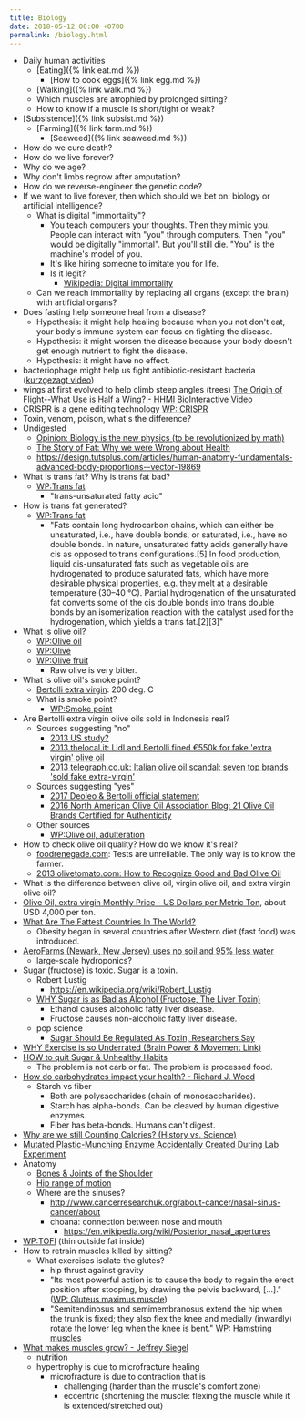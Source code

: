 ```yaml
---
title: Biology
date: 2018-05-12 00:00 +0700
permalink: /biology.html
---
```


- Daily human activities
    - [Eating]({% link eat.md %})
        - [How to cook eggs]({% link egg.md %})
    - [Walking]({% link walk.md %})
    - Which muscles are atrophied by prolonged sitting?
    - How to know if a muscle is short/tight or weak?
- [Subsistence]({% link subsist.md %})
    - [Farming]({% link farm.md %})
        - [Seaweed]({% link seaweed.md %})
- How do we cure death?
- How do we live forever?
- Why do we age?
- Why don't limbs regrow after amputation?
- How do we reverse-engineer the genetic code?
- If we want to live forever, then which should we bet on: biology or artificial intelligence?
    - What is digital "immortality"?
        - You teach computers your thoughts.
        Then they mimic you.
        People can interact with "you" through computers.
        Then "you" would be digitally "immortal".
        But you'll still die.
        "You" is the machine's model of you.
        - It's like hiring someone to imitate you for life.
        - Is it legit?
            - [Wikipedia: Digital immortality](https://en.wikipedia.org/wiki/Digital_immortality)
    - Can we reach immortality by replacing all organs (except the brain) with artificial organs?
- Does fasting help someone heal from a disease?
    - Hypothesis: it might help healing because when you not don't eat, your body's immune system can focus on fighting the disease.
    - Hypothesis: it might worsen the disease because your body doesn't get enough nutrient to fight the disease.
    - Hypothesis: it might have no effect.
- bacteriophage might help us fight antibiotic-resistant bacteria ([kurzgezagt video](https://www.youtube.com/watch?v=YI3tsmFsrOg))
- wings at first evolved to help climb steep angles (trees) [The Origin of Flight--What Use is Half a Wing? - HHMI BioInteractive Video](https://www.youtube.com/watch?v=JMuzlEQz3uo)
- CRISPR is a gene editing technology [WP: CRISPR](https://en.wikipedia.org/wiki/CRISPR)
- Toxin, venom, poison, what's the difference?
- Undigested
    - [Opinion: Biology is the new physics (to be revolutionized by math)](https://www.ncbi.nlm.nih.gov/pmc/articles/PMC2868533/)
    - [The Story of Fat: Why we were Wrong about Health](https://www.youtube.com/watch?v=5S6-v37nOtY)
    - https://design.tutsplus.com/articles/human-anatomy-fundamentals-advanced-body-proportions--vector-19869
- What is trans fat? Why is trans fat bad?
    - [WP:Trans fat](https://en.wikipedia.org/wiki/Trans_fat)
        - "trans-unsaturated fatty acid"
- How is trans fat generated?
    - [WP:Trans fat](https://en.wikipedia.org/wiki/Trans_fat)
        - "Fats contain long hydrocarbon chains, which can either be unsaturated, i.e., have double bonds, or saturated, i.e., have no double bonds. In nature, unsaturated fatty acids generally have cis as opposed to trans configurations.[5] In food production, liquid cis-unsaturated fats such as vegetable oils are hydrogenated to produce saturated fats, which have more desirable physical properties, e.g. they melt at a desirable temperature (30–40 °C). Partial hydrogenation of the unsaturated fat converts some of the cis double bonds into trans double bonds by an isomerization reaction with the catalyst used for the hydrogenation, which yields a trans fat.[2][3]"
- What is olive oil?
    - [WP:Olive oil](https://en.wikipedia.org/wiki/Olive_oil)
    - [WP:Olive](https://en.wikipedia.org/wiki/Olive)
    - [WP:Olive fruit](https://simple.wikipedia.org/wiki/Olive_(fruit))
        - Raw olive is very bitter.
- What is olive oil's smoke point?
    - [Bertolli extra virgin](https://www.bertolli.com/oils-and-vinegars/extra-virgin-olive-oil/): 200 deg. C
    - What is smoke point?
        - [WP:Smoke point](https://en.wikipedia.org/wiki/Smoke_point)
- Are Bertolli extra virgin olive oils sold in Indonesia real?
    - Sources suggesting "no"
        - [2013 US study?](https://lifehacker.com/the-most-and-least-fake-extra-virgin-olive-oil-brands-1460894373)
        - [2013 thelocal.it: Lidl and Bertolli fined €550k for fake 'extra virgin' olive oil](https://www.thelocal.it/20160629/lidl-and-bertolli-face-huge-fines-for-false-extra-virgin-olive-oil)
        - [2013 telegraph.co.uk: Italian olive oil scandal: seven top brands 'sold fake extra-virgin'](https://www.telegraph.co.uk/news/worldnews/europe/italy/11988947/Italian-companies-investigated-for-passing-off-ordinary-olive-oil-as-extra-virgin.html)
    - Sources suggesting "yes"
        - [2017 Deoleo & Bertolli official statement](http://deoleo.com/english-bertolli-official-statement-against-fake-olive-oil-news/?lang=en)
        - [2016 North American Olive Oil Association Blog: 21 Olive Oil Brands Certified for Authenticity](https://blog.aboutoliveoil.org/21-olive-oil-brands-certified-for-authenticity)
    - Other sources
        - [WP:Olive oil, adulteration](https://en.wikipedia.org/wiki/Olive_oil#Adulteration)
- How to check olive oil quality? How do we know it's real?
    - [foodrenegade.com](https://www.foodrenegade.com/how-tell-if-your-olive-oil-fake/):
    Tests are unreliable. The only way is to know the farmer.
    - [2013 olivetomato.com: How to Recognize Good and Bad Olive Oil](https://www.olivetomato.com/how-to-recognize-good-and-bad-olive-oil/)
- What is the difference between olive oil, virgin olive oil, and extra virgin olive oil?
- [Olive Oil, extra virgin Monthly Price - US Dollars per Metric Ton](https://www.indexmundi.com/commodities/?commodity=olive-oil&months=60), about USD 4,000 per ton.
- [What Are The Fattest Countries In The World?](https://www.youtube.com/watch?v=sRNtCdyZ8bM)
    - Obesity began in several countries after Western diet (fast food) was introduced.
- [AeroFarms (Newark, New Jersey) uses no soil and 95% less water](https://www.youtube.com/watch?v=-_tvJtUHnmU)
    - large-scale hydroponics?
- Sugar (fructose) is toxic. Sugar is a toxin.
    - Robert Lustig
        - https://en.wikipedia.org/wiki/Robert_Lustig
    - [WHY Sugar is as Bad as Alcohol (Fructose, The Liver Toxin)](https://www.youtube.com/watch?v=f_4Q9Iv7_Ao)
        - Ethanol causes alcoholic fatty liver disease.
        - Fructose causes non-alcoholic fatty liver disease.
    - pop science
        - [Sugar Should Be Regulated As Toxin, Researchers Say](https://www.livescience.com/18244-sugar-toxic-regulations.html)
- [WHY Exercise is so Underrated (Brain Power & Movement Link)](https://www.youtube.com/watch?v=DsVzKCk066g)
- [HOW to quit Sugar & Unhealthy Habits](https://www.youtube.com/watch?v=olEMIohTgzQ)
    - The problem is not carb or fat. The problem is processed food.
- [How do carbohydrates impact your health? - Richard J. Wood](https://www.youtube.com/watch?v=wxzc_2c6GMg)
    - Starch vs fiber
        - Both are polysaccharides (chain of monosaccharides).
        - Starch has alpha-bonds. Can be cleaved by human digestive enzymes.
        - Fiber has beta-bonds. Humans can't digest.
- [Why are we still Counting Calories? (History vs. Science)](https://www.youtube.com/watch?v=VyNgvMYb7iQ)
- [Mutated Plastic-Munching Enzyme Accidentally Created During Lab Experiment](https://gizmodo.com/mutated-plastic-munching-enzyme-accidentally-created-du-1825319901)
- Anatomy
    - [Bones & Joints of the Shoulder](https://www.shoulderdoc.co.uk/article/1177)
    - [Hip range of motion](http://www.fpnotebook.com/mobile/Ortho/Exam/HpRngOfMtn.htm)
    - Where are the sinuses?
        - http://www.cancerresearchuk.org/about-cancer/nasal-sinus-cancer/about
        - choana: connection between nose and mouth
            - https://en.wikipedia.org/wiki/Posterior_nasal_apertures
- [WP:TOFI](https://en.wikipedia.org/wiki/TOFI) (thin outside fat inside)
- How to retrain muscles killed by sitting?
    - What exercises isolate the glutes?
        - hip thrust against gravity
        - "Its most powerful action is to cause the body to regain the erect position after stooping, by drawing the pelvis backward, [...]." ([WP: Gluteus maximus muscle](https://en.wikipedia.org/wiki/Gluteus_maximus_muscle))
        - "Semitendinosus and semimembranosus extend the hip when the trunk is fixed; they also flex the knee and medially (inwardly) rotate the lower leg when the knee is bent." [WP: Hamstring muscles](https://en.wikipedia.org/wiki/Hamstring_muscles)
- [What makes muscles grow? - Jeffrey Siegel](https://www.youtube.com/watch?v=2tM1LFFxeKg)
    - nutrition
    - hypertrophy is due to microfracture healing
        - microfracture is due to contraction that is
            - challenging (harder than the muscle's comfort zone)
            - eccentric (shortening the muscle: flexing the muscle while it is extended/stretched out)
